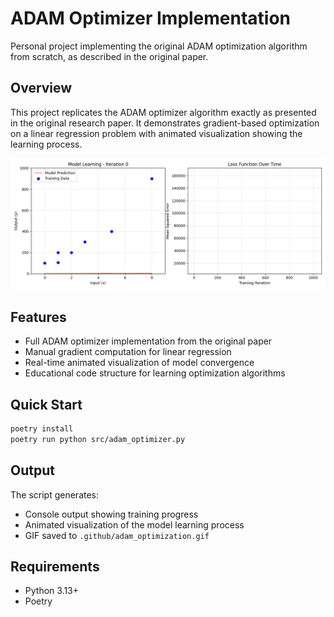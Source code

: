 # ADAM Optimizer Implementation

Personal project implementing the original ADAM optimization algorithm from scratch, as described in the original paper.

## Overview

This project replicates the ADAM optimizer algorithm exactly as presented in the original research paper. It demonstrates gradient-based optimization on a linear regression problem with animated visualization showing the learning process.

![ADAM Optimization Process](.github/adam_optimization.gif)

## Features

- Full ADAM optimizer implementation from the original paper
- Manual gradient computation for linear regression
- Real-time animated visualization of model convergence
- Educational code structure for learning optimization algorithms

## Quick Start

```bash
poetry install
poetry run python src/adam_optimizer.py
```

## Output

The script generates:
- Console output showing training progress
- Animated visualization of the model learning process
- GIF saved to `.github/adam_optimization.gif`

## Requirements

- Python 3.13+
- Poetry 
